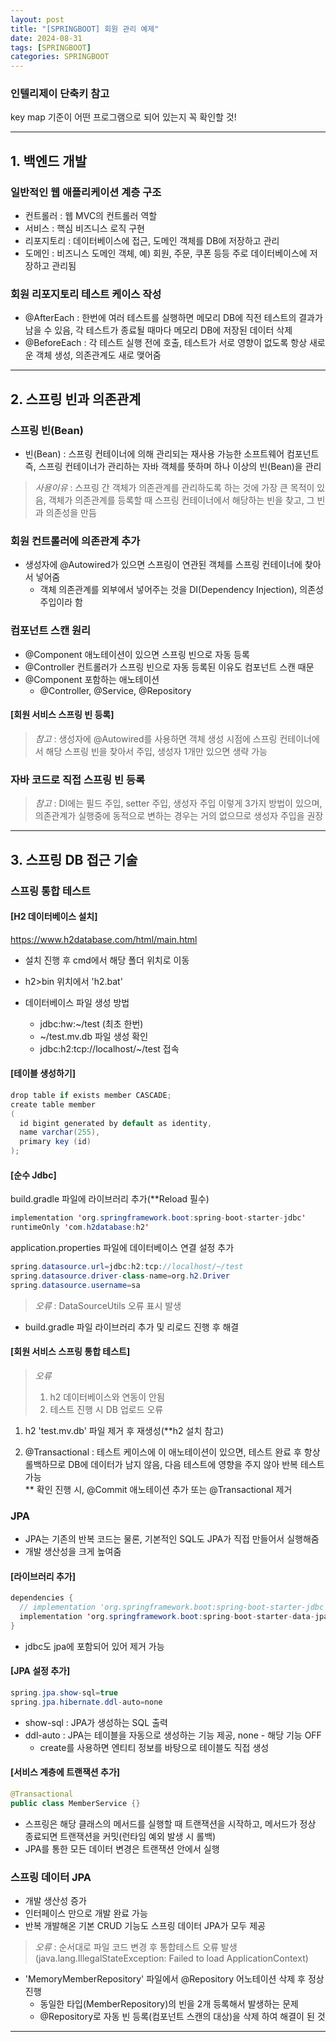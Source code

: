 ```yaml
---
layout: post
title: "[SPRINGBOOT] 회원 관리 예제"
date: 2024-08-31
tags: [SPRINGBOOT]
categories: SPRINGBOOT
---
```


### 인텔리제이 단축키 참고

key map 기준이 어떤 프로그램으로 되어 있는지 꼭 확인할 것!

---

## 1. 백엔드 개발

### 일반적인 웹 애플리케이션 계층 구조

- 컨트롤러 : 웹 MVC의 컨트롤러 역할
- 서비스 : 핵심 비즈니스 로직 구현
- 리포지토리 : 데이터베이스에 접근, 도메인 객체를 DB에 저장하고 관리
- 도메인 : 비즈니스 도메인 객체, 예) 회원, 주문, 쿠폰 등등 주로 데이터베이스에 저장하고 관리됨

### 회원 리포지토리 테스트 케이스 작성

- @AfterEach : 한번에 여러 테스트를 실행하면 메모리 DB에 직전 테스트의 결과가 남을 수 있음, 각 테스트가 종료될 때마다 메모리 DB에 저장된 데이터 삭제
- @BeforeEach : 각 테스트 실행 전에 호출, 테스트가 서로 영향이 없도록 항상 새로운 객체 생성, 의존관계도 새로 맺어줌

---

## 2. 스프링 빈과 의존관계

### 스프링 빈(Bean)

- 빈(Bean) : 스프링 컨테이너에 의해 관리되는 재사용 가능한 소프트웨어 컴포넌트  
  즉, 스프링 컨테이너가 관리하는 자바 객체를 뜻하며 하나 이상의 빈(Bean)을 관리

> *사용이유* : 스프링 간 객체가 의존관계를 관리하도록 하는 것에 가장 큰 목적이 있음, 객체가 의존관계를 등록할 때 스프링 컨테이너에서 해당하는 빈을 찾고, 그 빈과 의존성을 만듬

### 회원 컨트롤러에 의존관계 추가

- 생성자에 @Autowired가 있으면 스프링이 연관된 객체를 스프링 컨테이너에 찾아서 넣어줌
  - 객체 의존관계를 외부에서 넣어주는 것을 DI(Dependency Injection), 의존성 주입이라 함

### 컴포넌트 스캔 원리

- @Component 애노테이션이 있으면 스프링 빈으로 자동 등록
- @Controller 컨트롤러가 스프링 빈으로 자동 등록된 이유도 컴포넌트 스캔 때문
- @Component 포함하는 애노테이션
  - @Controller, @Service, @Repository

#### [회원 서비스 스프링 빈 등록]

> *참고* : 생성자에 @Autowired를 사용하면 객체 생성 시점에 스프링 컨테이너에서 해당 스프링 빈을 찾아서 주입, 생성자 1개만 있으면 생략 가능

### 자바 코드로 직접 스프링 빈 등록

> *참고* : DI에는 필드 주입, setter 주입, 생성자 주입 이렇게 3가지 방법이 있으며, 의존관계가 실행중에 동적으로 변하는 경우는 거의 없으므로 생성자 주입을 권장

---

## 3. 스프링 DB 접근 기술

### 스프링 통합 테스트

#### [H2 데이터베이스 설치]

https://www.h2database.com/html/main.html

- 설치 진행 후 cmd에서 해당 폴더 위치로 이동

- h2>bin 위치에서 'h2.bat'

- 데이터베이스 파일 생성 방법
  - jdbc:hw:~/test (최초 한번)
  - ~/test.mv.db 파일 생성 확인
  - jdbc:h2:tcp://localhost/~/test 접속

#### [테이블 생성하기]

```java
drop table if exists member CASCADE;
create table member
(
  id bigint generated by default as identity,
  name varchar(255),
  primary key (id)
);
```

#### [순수 Jdbc]

build.gradle 파일에 라이브러리 추가(**Reload 필수)

```java
implementation 'org.springframework.boot:spring-boot-starter-jdbc'
runtimeOnly 'com.h2database:h2'
```

application.properties 파일에 데이터베이스 연결 설정 추가

```java
spring.datasource.url=jdbc:h2:tcp://localhost/~/test
spring.datasource.driver-class-name=org.h2.Driver
spring.datasource.username=sa
```

> *오류* : DataSourceUtils 오류 표시 발생

- build.gradle 파일 라이브러리 추가 및 리로드 진행 후 해결

#### [회원 서비스 스프링 통합 테스트]

> *오류*   
> 1. h2 데이터베이스와 연동이 안됨
> 2. 테스트 진행 시 DB 업로드 오류

1. h2 'test.mv.db' 파일 제거 후 재생성(**h2 설치 참고)

2. @Transactional : 테스트 케이스에 이 애노테이션이 있으면, 테스트 완료 후 항상 롤백하므로 DB에 데이터가 남지 않음, 다음 테스트에 영향을 주지 않아 반복 테스트 가능   
** 확인 진행 시, @Commit 애노테이션 추가 또는 @Transactional 제거

### JPA

- JPA는 기존의 반복 코드는 물론, 기본적인 SQL도 JPA가 직접 만들어서 실행해줌
- 개발 생산성을 크게 높여줌

#### [라이브러리 추가]

```java
dependencies {
  // implementation 'org.springframework.boot:spring-boot-starter-jdbc'
  implementation 'org.springframework.boot:spring-boot-starter-data-jpa'
}
```
- jdbc도 jpa에 포함되어 있어 제거 가능

#### [JPA 설정 추가]

```java
spring.jpa.show-sql=true
spring.jpa.hibernate.ddl-auto=none
```
- show-sql : JPA가 생성하는 SQL 출력
- ddl-auto : JPA는 테이블을 자동으로 생성하는 기능 제공, none - 해당 기능 OFF
  - create를 사용하면 엔티티 정보를 바탕으로 테이블도 직접 생성

#### [서비스 계층에 트랜잭션 추가]

```java
@Transactional
public class MemberService {}
```
- 스프링은 해당 클래스의 메서드를 실행할 때 트랜잭션을 시작하고, 메서드가 정상 종료되면 트랜잭션을 커밋(런타임 예외 발생 시 롤백)
- JPA를 통한 모든 데이터 변경은 트랜잭션 안에서 실행

### 스프링 데이터 JPA

- 개발 생산성 증가
- 인터페이스 만으로 개발 완료 가능
- 반복 개발해온 기본 CRUD 기능도 스프링 데이터 JPA가 모두 제공

> *오류* : 순서대로 파일 코드 변경 후 통합테스트 오류 발생 (java.lang.IllegalStateException: Failed to load ApplicationContext)

- 'MemoryMemberRepository' 파일에서 @Repository 어노테이션 삭제 후 정상 진행
  - 동일한 타입(MemberRepository)의 빈을 2개 등록해서 발생하는 문제
  - @Repository로 자동 빈 등록(컴포넌트 스캔의 대상)을 삭제 하여 해결이 된 것

---
